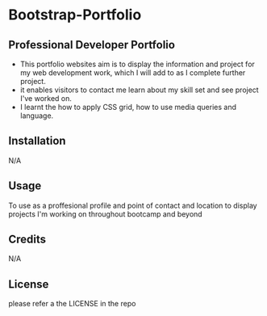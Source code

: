 # Bootstrap-Portfolio


## Professional Developer Portfolio


- This portfolio websites aim is to display the information and project for my web development work, which I will add to as I complete further project.
- it enables visitors to contact me learn about my skill set and see project I've worked on.
- I learnt the how to apply CSS grid, how to use media queries and language.


## Installation

N/A

## Usage

To use as a proffesional profile and point of contact and location to display projects I'm working on throughout bootcamp and beyond

## Credits

N/A

## License

please refer a the LICENSE in the repo
